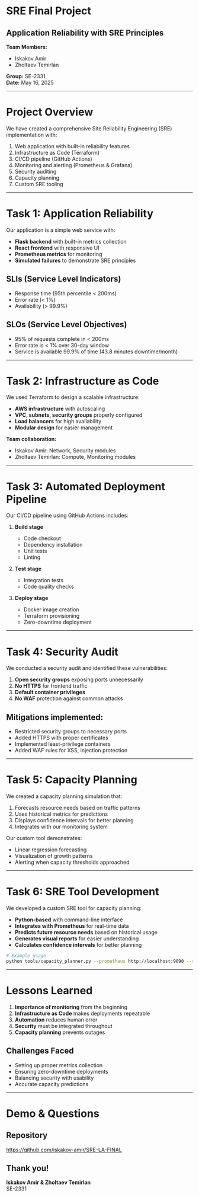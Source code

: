 # SRE Final Project
## Application Reliability with SRE Principles

**Team Members:**
- Iskakov Amir
- Zholtaev Temirlan

**Group:** SE-2331  
**Date:** May 16, 2025

---

# Project Overview

We have created a comprehensive Site Reliability Engineering (SRE) implementation with:

1. Web application with built-in reliability features
2. Infrastructure as Code (Terraform)
3. CI/CD pipeline (GitHub Actions)
4. Monitoring and alerting (Prometheus & Grafana)
5. Security auditing
6. Capacity planning
7. Custom SRE tooling

---

# Task 1: Application Reliability

Our application is a simple web service with:

- **Flask backend** with built-in metrics collection
- **React frontend** with responsive UI
- **Prometheus metrics** for monitoring
- **Simulated failures** to demonstrate SRE principles

## SLIs (Service Level Indicators)

- Response time (95th percentile < 200ms)
- Error rate (< 1%)
- Availability (> 99.9%)

## SLOs (Service Level Objectives)

- 95% of requests complete in < 200ms
- Error rate is < 1% over 30-day window
- Service is available 99.9% of time (43.8 minutes downtime/month)

---

# Task 2: Infrastructure as Code

We used Terraform to design a scalable infrastructure:

- **AWS infrastructure** with autoscaling
- **VPC, subnets, security groups** properly configured
- **Load balancers** for high availability
- **Modular design** for easier management

**Team collaboration:**
- Iskakov Amir: Network, Security modules
- Zholtaev Temirlan: Compute, Monitoring modules

---

# Task 3: Automated Deployment Pipeline

Our CI/CD pipeline using GitHub Actions includes:

1. **Build stage**
   - Code checkout
   - Dependency installation
   - Unit tests
   - Linting

2. **Test stage**
   - Integration tests
   - Code quality checks

3. **Deploy stage**
   - Docker image creation
   - Terraform provisioning
   - Zero-downtime deployment

---

# Task 4: Security Audit

We conducted a security audit and identified these vulnerabilities:

1. **Open security groups** exposing ports unnecessarily
2. **No HTTPS** for frontend traffic
3. **Default container privileges**
4. **No WAF** protection against common attacks

## Mitigations implemented:

- Restricted security groups to necessary ports
- Added HTTPS with proper certificates
- Implemented least-privilege containers
- Added WAF rules for XSS, injection protection

---

# Task 5: Capacity Planning

We created a capacity planning simulation that:

1. Forecasts resource needs based on traffic patterns
2. Uses historical metrics for predictions
3. Displays confidence intervals for better planning
4. Integrates with our monitoring system

Our custom tool demonstrates:
- Linear regression forecasting
- Visualization of growth patterns
- Alerting when capacity thresholds approached

---

# Task 6: SRE Tool Development

We developed a custom SRE tool for capacity planning:

- **Python-based** with command-line interface
- **Integrates with Prometheus** for real-time data
- **Predicts future resource needs** based on historical usage
- **Generates visual reports** for easier understanding
- **Calculates confidence intervals** for better planning

```bash
# Example usage
python tools/capacity_planner.py --prometheus http://localhost:9090 --range 14d
```

---

# Lessons Learned

1. **Importance of monitoring** from the beginning
2. **Infrastructure as Code** makes deployments repeatable
3. **Automation** reduces human error
4. **Security** must be integrated throughout
5. **Capacity planning** prevents outages

## Challenges Faced

- Setting up proper metrics collection
- Ensuring zero-downtime deployments
- Balancing security with usability
- Accurate capacity predictions

---

# Demo & Questions

## Repository

https://github.com/iskakov-amir/SRE-LA-FINAL

## Thank you!

**Iskakov Amir & Zholtaev Temirlan**  
SE-2331 